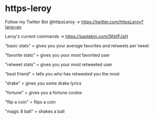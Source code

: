 # https-leroy


Follow my Twitter Bot @httpsLeroy -> https://twitter.com/httpsLeroy?lang=en


Leroy's current commands -> https://pastebin.com/5KkfFJsH

"basic stats"    = gives you your average favorites and retweets per tweet

"favorite stats" = gives you your most favorited user

"retweet stats"  = gives you your most retweeted user

"best friend"    = tells you who has retweeted you the most

"drake"          = gives you some drake lyrics

"fortune"        = gives you a fortune cookie

"flip a coin"    = flips a coin

"magic 8 ball"   = shakes a ball
